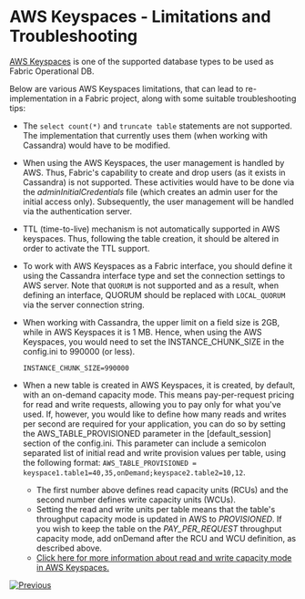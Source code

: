 # AWS Keyspaces - Limitations and Troubleshooting 

[AWS Keyspaces](https://docs.aws.amazon.com/keyspaces/latest/devguide/what-is-keyspaces.html) is one of the supported database types to be used as Fabric Operational DB. 

Below are various AWS Keyspaces limitations, that can lead to re-implementation in a  Fabric project, along with some suitable troubleshooting tips:

* The ```select count(*)``` and ```truncate table``` statements are not supported. The implementation that currently uses them (when working with Cassandra) would have to be modified.

* When using the AWS Keyspaces, the user management is handled by AWS. Thus, Fabric's capability to create and drop users (as it exists in Cassandra) is not supported. These activities would have to be done via the *adminInitialCredentials* file (which creates an admin user for the initial access only). Subsequently, the user management will be handled via the authentication server.

* TTL (time-to-live) mechanism is not automatically supported in AWS keyspaces. Thus, following the table creation, it should be altered in order to activate the TTL support. 

* To work with AWS Keyspaces as a Fabric interface, you should define it using the Cassandra interface type and set the connection settings to AWS server. Note that ```QUORUM``` is not supported and as a result, when defining an interface, QUORUM should be replaced with ```LOCAL_QUORUM``` via the server connection string.

* When working with Cassandra, the upper limit on a field size is 2GB, while in AWS Keyspaces it is 1 MB. Hence, when using the AWS Keyspaces, you would need to set the INSTANCE_CHUNK_SIZE in the config.ini to 990000 (or less).

  ~~~
  INSTANCE_CHUNK_SIZE=990000
  ~~~

* When a new table is created in AWS Keyspaces, it is created, by default, with an on-demand capacity mode. This means pay-per-request pricing for read and write requests, allowing you to pay only for what you've used. If, however, you would like to define how many reads and writes per second are required for your application, you can do so by setting the AWS_TABLE_PROVISIONED parameter in the [default_session] section of the config.ini. This parameter can include a semicolon separated list of initial read and write provision values per table, using the following format: ```AWS_TABLE_PROVISIONED = keyspace1.table1=40,35,onDemand;keyspace2.table2=10,12```.

  * The first number above defines read capacity units (RCUs) and the second number defines write capacity units (WCUs).
  * Setting the read and write units per table means that the table's throughput capacity mode is updated in AWS to *PROVISIONED*. If you wish to keep the table on the *PAY_PER_REQUEST* throughput capacity mode, add onDemand after the RCU and WCU definition, as described above.
  * [Click here for more information about read and write capacity mode in AWS Keyspaces.](https://docs.aws.amazon.com/keyspaces/latest/devguide/ReadWriteCapacityMode.html)






[![Previous](/articles/images/Previous.png)](08_kafka_basic_commands.md)
